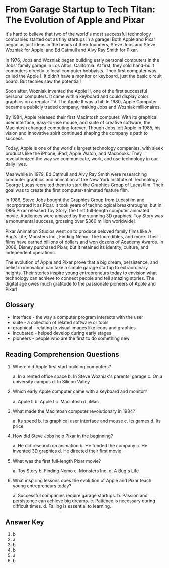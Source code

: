 # From Garage Startup to Tech Titan: The Evolution of Apple and Pixar

It's hard to believe that two of the world's most successful technology companies started out as tiny startups in a garage! Both Apple and Pixar began as just ideas in the heads of their founders, Steve Jobs and Steve Wozniak for Apple, and Ed Catmull and Alvy Ray Smith for Pixar.

In 1976, Jobs and Wozniak began building early personal computers in the Jobs' family garage in Los Altos, California. At first, they sold hand-built computers directly to local computer hobbyists. Their first computer was called the Apple I. It didn't have a monitor or keyboard, just the basic circuit board. But techies saw the potential!

Soon after, Wozniak invented the Apple II, one of the first successful personal computers. It came with a keyboard and could display color graphics on a regular TV. The Apple II was a hit! In 1980, Apple Computer became a publicly traded company, making Jobs and Wozniak millionaires.

By 1984, Apple released their first Macintosh computer. With its graphical user interface, easy-to-use mouse, and suite of creative software, the Macintosh changed computing forever. Though Jobs left Apple in 1985, his vision and innovative spirit continued shaping the company's path to success.

Today, Apple is one of the world's largest technology companies, with sleek products like the iPhone, iPad, Apple Watch, and Macbooks. They revolutionized the way we communicate, work, and use technology in our daily lives.

Meanwhile in 1979, Ed Catmull and Alvy Ray Smith were researching computer graphics and animation at the New York Institute of Technology. George Lucas recruited them to start the Graphics Group of Lucasfilm. Their goal was to create the first computer-animated feature film.

In 1986, Steve Jobs bought the Graphics Group from Lucasfilm and incorporated it as Pixar. It took years of technological breakthroughs, but in 1995 Pixar released Toy Story, the first full-length computer animated movie. Audiences were amazed by the stunning 3D graphics. Toy Story was a monumental success, grossing over $360 million worldwide!

Pixar Animation Studios went on to produce beloved family films like A Bug's Life, Monsters Inc., Finding Nemo, The Incredibles, and more. Their films have earned billions of dollars and won dozens of Academy Awards. In 2006, Disney purchased Pixar, but it retained its identity, culture, and independent operations.

The evolution of Apple and Pixar prove that a big dream, persistence, and belief in innovation can take a simple garage startup to extraordinary heights. Their stories inspire young entrepreneurs today to envision what technology can achieve to connect people and tell amazing stories. The digital age owes much gratitude to the passionate pioneers of Apple and Pixar!

## Glossary

- interface - the way a computer program interacts with the user
- suite - a collection of related software or tools
- graphical - relating to visual images like icons and graphics
- incubated - helped develop during early stages
- pioneers - people who are the first to do something new

## Reading Comprehension Questions

1. Where did Apple first start building computers?

   a. In a rented office space
   b. In Steve Wozniak's parents' garage
   c. On a university campus
   d. In Silicon Valley

2. Which early Apple computer came with a keyboard and monitor?

   a. Apple II
   b. Apple I
   c. Macintosh
   d. iMac

3. What made the Macintosh computer revolutionary in 1984?

   a. Its speed
   b. Its graphical user interface and mouse
   c. Its games
   d. Its price

4. How did Steve Jobs help Pixar in the beginning?

   a. He did research on animation
   b. He funded the company
   c. He invented 3D graphics
   d. He directed their first movie

5. What was the first full-length Pixar movie?

   a. Toy Story
   b. Finding Nemo
   c. Monsters Inc.
   d. A Bug's Life

6. What inspiring lessons does the evolution of Apple and Pixar teach young entrepreneurs today?

   a. Successful companies require garage startups.
   b. Passion and persistence can achieve big dreams.
   c. Patience is necessary during difficult times.
   d. Failing is essential to learning.

## Answer Key

1. b
2. a
3. b
4. b
5. a
6. b
